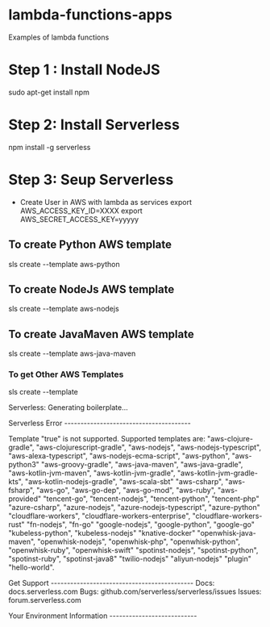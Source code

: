 # lambda-functions-apps
Examples of lambda functions

# Step 1 : Install NodeJS 

sudo apt-get install npm

# Step 2: Install Serverless 

 npm install  -g serverless

 # Step 3: Seup Serverless
  - Create User in AWS with lambda as services 
export AWS_ACCESS_KEY_ID=XXXX
export AWS_SECRET_ACCESS_KEY=yyyyy


## To create Python AWS template 
sls create --template aws-python

## To create NodeJs AWS template 
sls create --template aws-nodejs

## To create JavaMaven AWS template 
sls create --template aws-java-maven

### To get Other AWS Templates 

 sls create --template
 
Serverless: Generating boilerplate...
 
  Serverless Error ---------------------------------------
 
  Template "true" is not supported. Supported templates are: 
                                               "aws-clojure-gradle", "aws-clojurescript-gradle", "aws-nodejs", "aws-nodejs-typescript", "aws-alexa-typescript", "aws-nodejs-ecma-script", "aws-python", "aws-python3"
                                               "aws-groovy-gradle", "aws-java-maven", "aws-java-gradle", "aws-kotlin-jvm-maven", "aws-kotlin-jvm-gradle", "aws-kotlin-jvm-gradle-kts", "aws-kotlin-nodejs-gradle", "aws-scala-sbt"
                                               "aws-csharp", "aws-fsharp", "aws-go", "aws-go-dep", "aws-go-mod", "aws-ruby", "aws-provided"
                                               "tencent-go", "tencent-nodejs", "tencent-python", "tencent-php"
                                               "azure-csharp", "azure-nodejs", "azure-nodejs-typescript", "azure-python"
                                               "cloudflare-workers", "cloudflare-workers-enterprise", "cloudflare-workers-rust"
                                               "fn-nodejs", "fn-go"
                                               "google-nodejs", "google-python", "google-go"
                                               "kubeless-python", "kubeless-nodejs"
                                               "knative-docker"
                                               "openwhisk-java-maven", "openwhisk-nodejs", "openwhisk-php", "openwhisk-python", "openwhisk-ruby", "openwhisk-swift"
                                               "spotinst-nodejs", "spotinst-python", "spotinst-ruby", "spotinst-java8"
                                               "twilio-nodejs"
                                               "aliyun-nodejs"
                                               "plugin"
                                               "hello-world".
 
  Get Support --------------------------------------------
     Docs:          docs.serverless.com
     Bugs:          github.com/serverless/serverless/issues
     Issues:        forum.serverless.com
 
  Your Environment Information ---------------------------






